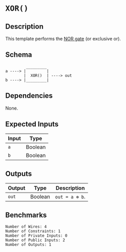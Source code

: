 # `XOR()`

## Description

This template performs the [NOR gate](https://en.wikipedia.org/wiki/XOR_gate) (or exclusive or). 
<!-- Output true if and only if an odd number of inputs are true -->
<!-- Output true if and only if exactly one of the inputs is true -->

## Schema

```
         _________     
a ----> |         |
        |  XOR()  | ----> out
b ----> |_________|     
```

## Dependencies

None.

## Expected Inputs

| Input  | Type    |
| -----  | -----   | 
| `a`    | Boolean |
| `b`    | Boolean |

## Outputs

| Output  | Type     | Description               |
| ------  | ------   | ----------      | 
| `out`   | Boolean  | `out = a ⊕ b`. |

## Benchmarks 

```
Number of Wires: 4
Number of Constraints: 1
Number of Private Inputs: 0
Number of Public Inputs: 2
Number of Outputs: 1
```